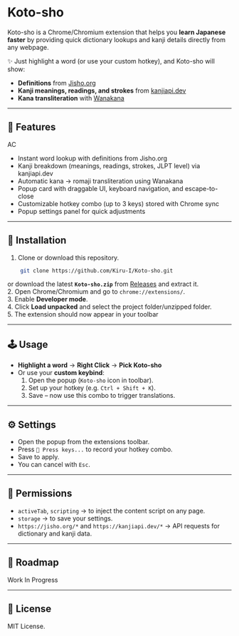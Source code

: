 # Koto-sho

Koto-sho is a Chrome/Chromium extension that helps you **learn Japanese faster** by providing quick dictionary lookups and kanji details directly from any webpage.

✨ Just highlight a word (or use your custom hotkey), and Koto-sho will show:
- **Definitions** from [Jisho.org](https://jisho.org)  
- **Kanji meanings, readings, and strokes** from [kanjiapi.dev](https://kanjiapi.dev)  
- **Kana transliteration** with [Wanakana](https://wanakana.com)  

---

## 🚀 Features
AC
- Instant word lookup with definitions from Jisho.org
- Kanji breakdown (meanings, readings, strokes, JLPT level) via kanjiapi.dev
- Automatic kana → romaji transliteration using Wanakana
- Popup card with draggable UI, keyboard navigation, and escape-to-close
- Customizable hotkey combo (up to 3 keys) stored with Chrome sync
- Popup settings panel for quick adjustments

---

## 🔧 Installation

1. Clone or download this repository.
```bash
    git clone https://github.com/Kiru-I/Koto-sho.git
``` 
or download the latest **`Koto-sho.zip`** from [Releases](https://github.com/Kiru-I/Koto-sho/releases) and extract it.  
2. Open Chrome/Chromium and go to `chrome://extensions/`.  
3. Enable **Developer mode**.  
4. Click **Load unpacked** and select the project folder/unzipped folder.  
5. The extension should now appear in your toolbar

---

## 🕹️ Usage

- **Highlight a word** → **Right Click** → **Pick Koto-sho**
- Or use your **custom keybind**:
  1. Open the popup (`Koto-sho` icon in toolbar).  
  2. Set up your hotkey (e.g. `Ctrl + Shift + K`).  
  3. Save – now use this combo to trigger translations.  

---

## ⚙️ Settings

- Open the popup from the extensions toolbar.  
- Press `🎹 Press keys...` to record your hotkey combo.  
- Save to apply.  
- You can cancel with `Esc`.  

---

## 📜 Permissions

- `activeTab`, `scripting` → to inject the content script on any page.  
- `storage` → to save your settings.  
- `https://jisho.org/*` and `https://kanjiapi.dev/*` → API requests for dictionary and kanji data.  

---

## 📌 Roadmap

Work In Progress

---

## 📝 License

MIT License.  
